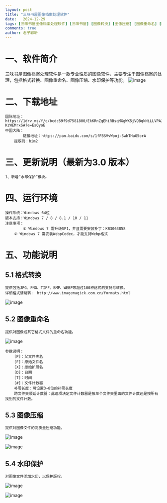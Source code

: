 ```yaml
---
layout: post
title: "三味书屋图像档案处理软件"
date:   2024-12-29
tags: [三味书屋图像档案处理软件] [三味书屋] [图像转换] [图像压缩] [图像重命名] [图像水印] 
comments: true
author: 君子聆听
---
```


# 一、软件简介
    
三味书屋图像档案处理软件是一款专业性质的图像软件，主要专注于图像档案的处理，包括格式转换、图像重命名、图像压缩、水印保护等功能。
![image](https://github.com/user-attachments/assets/451c3671-6f22-456f-a304-8124fd492314)


# 二、下载地址
    
    国际地址：https://1drv.ms/f/c/bcdc59f9d7581800/EkKRnZqEhiRBsqMGgWX5jVQBqkNiLLVPAJWK-KzWEMrxSA?e=EsQyoE
    中国大陆：
		    链接地址：https://pan.baidu.com/s/1fFBSVvWpoj-SwhTHuG5orA 
        提取码：bim2

# 三、更新说明（最新为3.0 版本）
    
    1、新增“水印保护”模块。

# 四、运行环境
    
    操作系统：Windows 64位
    版本支持：Windows 7 / 8 / 8.1 / 10 / 11
    注意事项：
		    ① Windows 7 需升级SP1，并且需要安装补丁：KB3063858
        ② Windows 7 需安装WebpCodec，才能支持Webp格式

# 五、功能说明

## 5.1 格式转换
    
    提供包括JPG、PNG、TIFF、BMP、WEBP等超过100种格式的支持与转换。
    详细格式请跳转： http://www.imagemagick.com.cn/formats.html
![image](https://github.com/user-attachments/assets/2a1e99fc-17fc-488b-8323-f4b2ce29d413)

## 5.2 图像重命名
    
    提供对图像或其它格式文件的重命名功能。
![image](https://github.com/user-attachments/assets/aaf58fbe-cb9d-4dd5-96ce-c70ad16c93a3)

    参数说明：
        [P]：父文件夹名
        [F]：原始文件名
        [X]：原始扩展名
        [D]：日期
        [T]：时间
        [#]：文件计数器
        补零长度：可设置3~8位的补零长度
        跨文件夹顺延计数器：此选项决定文件计数器是按单个文件夹里面的文件计数还是按所有找到的文件计数。


## 5.3 图像压缩
    
    提供对图像文件的高质量压缩功能。
![image](https://github.com/user-attachments/assets/3e7e594b-7044-4a5c-a8d6-ef309680e2e6)

![image](https://github.com/user-attachments/assets/a7474e24-6530-4dc7-bf61-d15672ad6932)

## 5.4 水印保护
    
    对图像文件添加水印，以保护版权。
![image](https://github.com/user-attachments/assets/cb78a622-2715-4955-a9e7-bba0f5fb89a0)

![image](https://github.com/user-attachments/assets/434f36e9-d873-49f9-8aa0-bfe16ce6f826)




